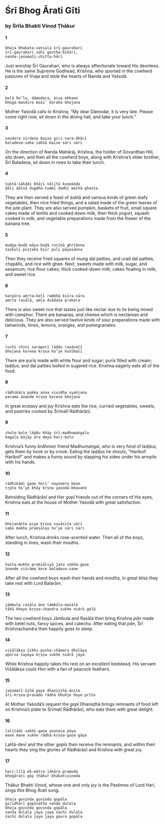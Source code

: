 # Śrī Bhog Ārati Gīti

### by Śrīla Bhakti Vinod Ṭhākur

#### 1

    bhaja bhakata-vatsala śrī-gaurahari
    śrī-gaurahari sohi goṣṭha-bihārī,
    nanda-jaśomatī-chitta-hārī

Just  worship  Śrī  Gaurahari,  who  is  always affectionate toward His devotees. He is the same Supreme Godhead, Krishna, who sported in the cowherd pastures of Vraja and stole the hearts of Nanda and Yaśodā.

#### 2

    belā ho’lo, dāmodara, āisa ekhano
    bhoga-mandire bosi’ koraho bhojana

Mother Yaśodā calls to Krishna, “My dear Dāmodar, it is very late. Please come right now, sit down in the dining hall, and take your lunch.”

#### 3

    nandera nirdeśe baise giri-vara-dhārī
    baladeva-saha sakhā baise sāri sāri

On the direction of Nanda Mahārāj, Krishna, the holder of Govardhan Hill, sits down, and then all the cowherd boys, along with Krishna’s elder brother, Śrī Baladeva, sit down in rows to take their lunch.

#### 4

    śuktā-śākādi bhāji nālitā kuṣmāṇḍa
    ḍāli ḍālnā dugdha-tumbī dadhi mochā-ghaṇṭa

They are then served a feast of śuktā and various kinds of green leafy vegetables, then nice fried things, and a salad made of the green leaves of the jute plant. They are also served pumpkin, baskets of fruit, small square cakes made of lentils and cooked down milk, then thick yogurt, squash cooked in milk, and vegetable preparations made from the flower of the banana tree.

#### 5

    mudga-boḍā māṣa-boḍā roṭikā ghṛtānna
    śaṣkulī piṣṭaka kṣīr puli pāyasānna

Then they receive fried squares of mung dal patties, and urad dal patties, chapātīs, and rice with ghee. Next, sweets made with milk, sugar, and sesamum; rice flour cakes; thick cooked-down milk; cakes floating in milk; and sweet rice.

#### 6

    karpūra amṛta–kelī rambhā kṣīra-sāra
    amṛta rasālā, amla dvādaśa prakāra

There is also sweet rice that tastes just like nectar due to its being mixed with camphor. There are bananas, and cheese which is nectarean and delicious. They are also served twelve kinds of sour preparations made with tamarinds, limes, lemons, oranges, and pomegranates.

#### 7

    luchi chini sarapurī lāḍḍu rasāvalī
    bhojana korena kṛṣṇa ho’ye kutūhalī

There are purīs made with white flour and sugar; purīs filled with cream; laḍḍus; and dal patties boiled in sugared rice. Krishna eagerly eats all of the food.

#### 8

    rādhikāra pakka anna vividha vyañjana
    parama ānande kṛṣṇa korena bhojana

In great ecstasy and joy Krishna eats the rice, curried  vegetables,  sweets,  and  pastries  cooked  by Śrīmatī Rādhārāṇī.

#### 9

    chole-bole lāḍḍu khāy śrī-madhumaṅgala
    bagala bājāy āra deya hari-bolo

Krishna’s funny *brāhmaṇ* friend Madhumaṅgal, who is very fond of laḍḍus, gets them by hook or by crook. Eating the laḍḍus he shouts, “Haribol! Haribol!” and makes a funny sound by slapping his sides under his armpits with his hands.

#### 10

    rādhikādi gaṇe heri’ nayanera koṇe
    tṛpta ho’ye khāy kṛṣṇa yaśodā-bhavane

Beholding Rādhārāṇī and Her *gopī* friends out of the corners of His eyes, Krishna eats at the house of Mother Yaśodā with great satisfaction.

#### 11

    bhojanānte piye kṛṣṇa suvāsita vāri
    sabe mukha prakṣāloy ho’ye sāri sāri

After lunch, Krishna drinks rose-scented water. Then all of the boys, standing in lines, wash their mouths.

#### 12

    hasta-mukha prakṣāliyā jata sakhā-gaṇe
    ānande viśrāma kore baladeva-sane

After all the cowherd boys wash their hands and mouths, in great bliss they take rest with Lord Balarām.

#### 13

    jāmbula rasāla āne tāmbūla-maśālā
    tāhā kheye kṛṣṇa-chandra sukhe nidrā gelā

The two cowherd boys Jāmbula and Rasāla then bring Krishna *pān* made with betel nuts, fancy spices, and catechu. After eating that *pān*, Śrī Krishnachandra then happily goes to sleep.

#### 14

    viśālākṣa śikhi-pucha-chāmara ḍhulāya
    apūrva śayāya kṛṣṇa sukhe nidrā jāya

While  Krishna  happily  takes  His  rest  on  an excellent bedstead, His servant Viśālākṣa cools Him with a fan of peacock feathers.

#### 15

    jaśomatī-ājñā peye dhaniṣṭhā-ānito
    śrī-kṛṣṇa-prasāda rādhā bhuñje hoye prīto

At Mother Yaśodā’s request the *gopī* Dhaniṣṭhā brings remnants of food left on Krishna’s plate to Śrīmatī Rādhārāṇī, who eats them with great delight.

#### 16

    lalitādi sakhī-gaṇa avaśeṣa pāya
    mane mane sukhe rādhā-kṛṣṇa-guṇa gāya

Lalitā-devī and the other *gopīs* then receive the remnants, and within their hearts they sing the glories of Rādhārāṇī and Krishna with great joy.

#### 17

    hari-līlā ek-mātra jāhāra pramoda
    bhogārati gāy ṭhākur bhakativinoda

Ṭhākur Bhakti Vinod, whose one and only joy is the Pastimes of Lord Hari, sings this Bhog Ārati song.

    bhaja govinda govinda gopāla
    giridhārī gopīnātha nanda dulala
    bhaja govinda govinda gopāla
    nanda dulala jaya jaya śachī dulala
    śachī dulala jaya jaya gaura gopāla

